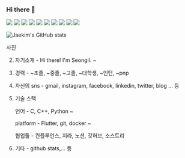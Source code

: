 ### Hi there 👋

<!--
**jae-hwan-kim/jae-hwan-kim** is a ✨ _special_ ✨ repository because its `README.md` (this file) appears on your GitHub profile.

Here are some ideas to get you started:

- 🔭 I’m currently working on ...
- 🌱 I’m currently learning ...
- 👯 I’m looking to collaborate on ...
- 🤔 I’m looking for help with ...
- 💬 Ask me about ...
- 📫 How to reach me: ...
- 😄 Pronouns: ...
- ⚡ Fun fact: ...
-->

<img src="https://img.shields.io/badge/Arduino-00979D?style=flat&logo=Arduino&logoColor=white"/>
<img src="https://img.shields.io/badge/VScode-007ACC?style=flat&logo=Visual Studio Code&logoColor=white"/>
<img src="https://img.shields.io/badge/Android-3DDC84?style=flat&logo=Android&logoColor=white"/>
<img src="https://img.shields.io/badge/HTML5-E34F26?style=flat&logo=HTML5&logoColor=white"/>
<img src="https://img.shields.io/badge/CSS3-1572B6?style=flat&logo=CSS3&logoColor=white"/>
<img src="https://img.shields.io/badge/C++-00599C?style=flat&logo=C++&logoColor=white"/>



<img src="https://img.shields.io/badge/Confluence-0052CC?style=flat&logo=Confluence&logoColor=white"/>
<img src="https://img.shields.io/badge/Jira-0052CC?style=flat&logo=Jira Software&logoColor=white"/>

<img src="https://img.shields.io/badge/Notion-000000?style=flat&logo=Notion&logoColor=white"/>
<img src="https://img.shields.io/badge/Sourcetree-0052CC?style=flat&logo=Sourcetree&logoColor=white"/>

![Jaekim's GitHub stats](https://github-readme-stats.vercel.app/api?username=jae-hwan-kim&theme=vue&show_icons=true)




사진

2. 자기소개 - Hi there! I'm Seongil. ~

3. 경력 - ~초졸, ~중졸, ~고졸, ~대학생, ~인턴, ~pnp

4. 자신의 sns - gmail, instagram, facebook, linkedin, twitter, blog  ... 등

5. 기술 스택

    언어 - C, C++, Python ~

    platform - Flutter, git, docker ~ 
    
    협업툴 - 컨플루언스, 지라, 노션, 깃허브, 소스트리

6. 기타 - github stats,... 등
